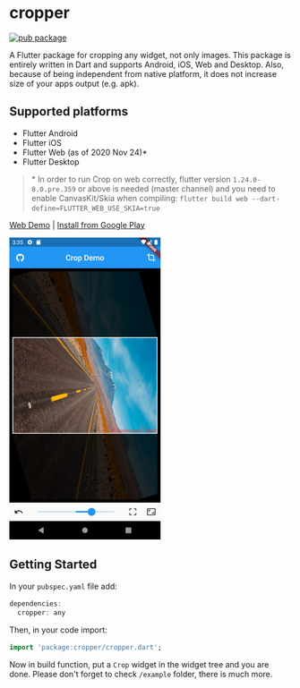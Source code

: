 
# cropper
[![pub package](https://img.shields.io/pub/v/crop.svg)](https://pub.dartlang.org/packages/crop)

A Flutter package for cropping any widget, not only images. This package is entirely written in Dart and supports Android, iOS, Web and Desktop. Also, because of being independent from native platform, it does not increase size of your apps output (e.g. apk).

## Supported platforms

* Flutter Android
* Flutter iOS
* Flutter Web (as of 2020 Nov 24)*
* Flutter Desktop

> \* In order to run Crop on web correctly, flutter version
> `1.24.0-8.0.pre.359` or above is needed (master channel) and you need
> to enable CanvasKit/Skia when compiling: `flutter build web
> --dart-define=FLUTTER_WEB_USE_SKIA=true`

[Web Demo](https://xclud.github.io/flutter_crop/) | [Install from Google Play](https://play.google.com/store/apps/details?id=dev.pub.crop.app)

![Screenshot](doc/screenshot01.png)

## Getting Started

In your `pubspec.yaml` file add:

```dart
dependencies:
  cropper: any
```
Then, in your code import:
```dart
import 'package:cropper/cropper.dart';
```
Now in build function, put a `Crop` widget in the widget tree and you are done. Please don't forget to check ```/example``` folder, there is much more.
